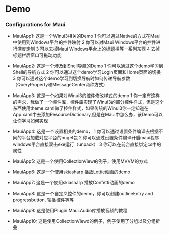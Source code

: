 # Demo
### Configurations for Maui

- MauiApp1: 这是一个Winui3相关的Demo
1  你可以通过Native的方式在Maui中使用到Windows平台的控件映射
2  你可以对Maui Windows平台的控件进行深度定制
3  可以去掉Maui Windows平台上的标题栏等一系列东西
4  去掉标题栏后窗口可拖动功能
    
- MauiApp2: 这是一个涉及到Shell导航的Demo
1  你可以通过这个demo学习到Shell的导航方式
2  你可以通过这个demo学习Login页面和Home页面的切换
3  你可以通过这个demo学习到切换导航时如何传递导航参数（QueryProperty和MessageCenter两种方式）
    
- MauiApp3: 这是一个如果对Winui3的控件修改样式的demo
1  你一定有这样的需求，我做了一个控件库，控件库实现了Winui3的部分控件样式，但是这个东西使用theme.xaml做了控件样式，如果传统的Winui3你一定知道在App.xaml中去添加ResourceDictionary,但是在Maui中怎么办，该Demo可以让你学习如何实现

- MauiApp4: 这是一个设置相关的demo，
1  你可以通过设置条件编译去根据不同的平台加载对应平台的nuget包
2  你可以通过设置条件编译开启maui程序windows平台直接双击exe运行（unpack）
3  你可以在前台直接绑定cs中的属性
    
- MauiApp5: 这是一个使用CollectionView的例子，使用MVVM的方式

- MauiApp6: 这是一个使用skiasharp 播放Lottie动画的demo

- MauiApp7: 这是一个使用skiasharp 播放Confetti动画的demo

- MauiApp8: 这是一个自定义控件的demo，你可以创建outlineEntry and progressbutton, 轮播控件等等

- MauiApp9: 这是使用Plugin.Maui.Audio库播放音频的教程

- MauiApp10: 这是使用CollectionViewd的例子，例子使用了分组以及分组折叠
